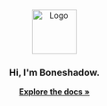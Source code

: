<br/>
<p align="center">
  <a href="https://github.com/Boneshadow/ReadME">
    <img src="https://i.pinimg.com/originals/41/12/50/411250fef3eadf6e2ddd73b1c5322a0b.jpg" alt="Logo" width="80" height="80">
  </a>

  <h3 align="center">Hi, I'm Boneshadow.</h3>

  <p align="center">
    <a href="https://github.com/Boneshadow/Hi-I-m-Boneshadow./blob/main/README.md"><strong>Explore the docs »</strong></a>

